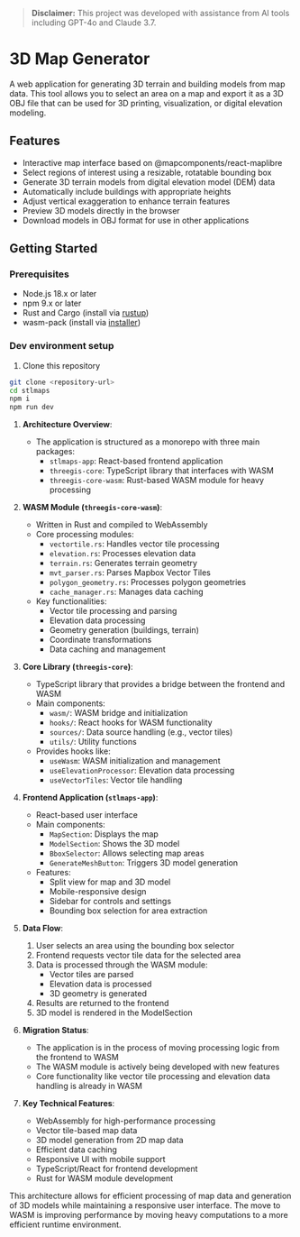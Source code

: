 > **Disclaimer:** This project was developed with assistance from AI tools including GPT-4o and Claude 3.7.

# 3D Map Generator

A web application for generating 3D terrain and building models from map data. This tool allows you to select an area on a map and export it as a 3D OBJ file that can be used for 3D printing, visualization, or digital elevation modeling.

## Features

- Interactive map interface based on @mapcomponents/react-maplibre
- Select regions of interest using a resizable, rotatable bounding box
- Generate 3D terrain models from digital elevation model (DEM) data
- Automatically include buildings with appropriate heights
- Adjust vertical exaggeration to enhance terrain features
- Preview 3D models directly in the browser
- Download models in OBJ format for use in other applications

## Getting Started

### Prerequisites

- Node.js 18.x or later
- npm 9.x or later
- Rust and Cargo (install via [rustup](https://rustup.rs/))
- wasm-pack (install via [installer](https://rustwasm.github.io/wasm-pack/installer/))

### Dev environment setup

1. Clone this repository
```bash
git clone <repository-url>
cd stlmaps
npm i
npm run dev
```

1. **Architecture Overview**:
   - The application is structured as a monorepo with three main packages:
     - `stlmaps-app`: React-based frontend application
     - `threegis-core`: TypeScript library that interfaces with WASM
     - `threegis-core-wasm`: Rust-based WASM module for heavy processing

2. **WASM Module (`threegis-core-wasm`)**:
   - Written in Rust and compiled to WebAssembly
   - Core processing modules:
     - `vectortile.rs`: Handles vector tile processing
     - `elevation.rs`: Processes elevation data
     - `terrain.rs`: Generates terrain geometry
     - `mvt_parser.rs`: Parses Mapbox Vector Tiles
     - `polygon_geometry.rs`: Processes polygon geometries
     - `cache_manager.rs`: Manages data caching
   - Key functionalities:
     - Vector tile processing and parsing
     - Elevation data processing
     - Geometry generation (buildings, terrain)
     - Coordinate transformations
     - Data caching and management

3. **Core Library (`threegis-core`)**:
   - TypeScript library that provides a bridge between the frontend and WASM
   - Main components:
     - `wasm/`: WASM bridge and initialization
     - `hooks/`: React hooks for WASM functionality
     - `sources/`: Data source handling (e.g., vector tiles)
     - `utils/`: Utility functions
   - Provides hooks like:
     - `useWasm`: WASM initialization and management
     - `useElevationProcessor`: Elevation data processing
     - `useVectorTiles`: Vector tile handling

4. **Frontend Application (`stlmaps-app`)**:
   - React-based user interface
   - Main components:
     - `MapSection`: Displays the map
     - `ModelSection`: Shows the 3D model
     - `BboxSelector`: Allows selecting map areas
     - `GenerateMeshButton`: Triggers 3D model generation
   - Features:
     - Split view for map and 3D model
     - Mobile-responsive design
     - Sidebar for controls and settings
     - Bounding box selection for area extraction

5. **Data Flow**:
   1. User selects an area using the bounding box selector
   2. Frontend requests vector tile data for the selected area
   3. Data is processed through the WASM module:
      - Vector tiles are parsed
      - Elevation data is processed
      - 3D geometry is generated
   4. Results are returned to the frontend
   5. 3D model is rendered in the ModelSection

6. **Migration Status**:
   - The application is in the process of moving processing logic from the frontend to WASM
   - The WASM module is actively being developed with new features
   - Core functionality like vector tile processing and elevation data handling is already in WASM

7. **Key Technical Features**:
   - WebAssembly for high-performance processing
   - Vector tile-based map data
   - 3D model generation from 2D map data
   - Efficient data caching
   - Responsive UI with mobile support
   - TypeScript/React for frontend development
   - Rust for WASM module development

This architecture allows for efficient processing of map data and generation of 3D models while maintaining a responsive user interface. The move to WASM is improving performance by moving heavy computations to a more efficient runtime environment.
